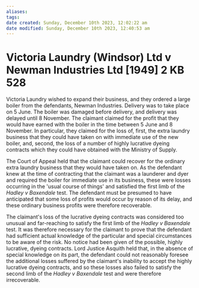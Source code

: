 ```yaml
---
aliases: 
tags: 
date created: Sunday, December 10th 2023, 12:02:22 am
date modified: Sunday, December 10th 2023, 12:40:53 am
---
```


# Victoria Laundry (Windsor) Ltd v Newman Industries Ltd [1949] 2 KB 528

Victoria Laundry wished to expand their business, and they ordered a large boiler from the defendants, Newman Industries. Delivery was to take place on 5 June. The boiler was damaged before delivery, and delivery was delayed until 8 November. The claimant claimed for the profit that they would have earned with the boiler in the time between 5 June and 8 November. In particular, they claimed for the loss of, first, the extra laundry business that they could have taken on with immediate use of the new boiler, and, second, the loss of a number of highly lucrative dyeing contracts which they could have obtained with the Ministry of Supply.

The Court of Appeal held that the claimant could recover for the ordinary extra laundry business that they would have taken on. As the defendant knew at the time of contracting that the claimant was a launderer and dyer and required the boiler for immediate use in its business, these were losses occurring in the 'usual course of things' and satisfied the first limb of the _Hadley v Baxendale_ test. The defendant must be presumed to have anticipated that some loss of profits would occur by reason of its delay, and these ordinary business profits were therefore recoverable.

The claimant's loss of the lucrative dyeing contracts was considered too unusual and far-reaching to satisfy the first limb of the _Hadley v Baxendale_ test. It was therefore necessary for the claimant to prove that the defendant had sufficient actual knowledge of the particular and special circumstances to be aware of the risk. No notice had been given of the possible, highly lucrative, dyeing contracts. Lord Justice Asquith held that, in the absence of special knowledge on its part, the defendant could not reasonably foresee the additional losses suffered by the claimant's inability to accept the highly lucrative dyeing contracts, and so these losses also failed to satisfy the second limb of the _Hadley v Baxendale_ test and were therefore irrecoverable.
